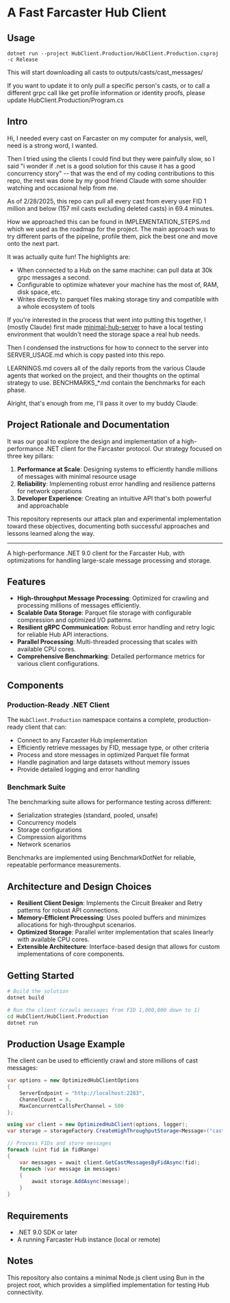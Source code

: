 # A Fast Farcaster Hub Client

## Usage
```
dotnet run --project HubClient.Production/HubClient.Production.csproj -c Release
```

This will start downloading all casts to outputs/casts/cast_messages/

If you want to update it to only pull a specific person's casts, or to call a different grpc call like get profile information or identity proofs, please update HubClient.Production/Program.cs

## Intro

Hi, I needed every cast on Farcaster on my computer for analysis, well, need is a strong word, I wanted.

Then I tried using the clients I could find but they were painfully slow, so I said "i wonder if .net is a good solution for this cause it has a good concurrency story" -- that was the end of my coding contributions to this repo, the rest was done by my good friend Claude with some shoulder watching and occasional help from me.

As of 2/28/2025, this repo can pull all every cast from every user FID 1 million and below (157 mil casts excluding deleted casts) in 69.4 minutes.

How we approached this can be found in IMPLEMENTATION_STEPS.md which we used as the roadmap for the project. The main approach was to try different parts of the pipeline, profile them, pick the best one and move onto the next part.

It was actually quite fun! The highlights are:

- When connected to a Hub on the same machine: can pull data at 30k grpc messages a second.
- Configurable to optimize whatever your machine has the most of, RAM, disk space, etc.
- Writes directly to parquet files making storage tiny and compatible with a whole ecosystem of tools

If you're interested in the process that went into putting this together, I (mostly Claude) first made [minimal-hub-server](https://github.com/jc4p/minimal-hub-server) to have a local testing environment that wouldn't need the storage space a real hub needs.

Then I condensed the instructions for how to connect to the server into SERVER_USAGE.md which is copy pasted into this repo.

LEARNINGS.md covers all of the daily reports from the various Claude agents that worked on the project, and their thoughts on the optimal strategy to use. BENCHMARKS_*.md contain the benchmarks for each phase.

Alright, that's enough from me, I'll pass it over to my buddy Claude:

## Project Rationale and Documentation

It was our goal to explore the design and implementation of a high-performance .NET client for the Farcaster protocol. Our strategy focused on three key pillars:

1. **Performance at Scale**: Designing systems to efficiently handle millions of messages with minimal resource usage
2. **Reliability**: Implementing robust error handling and resilience patterns for network operations
3. **Developer Experience**: Creating an intuitive API that's both powerful and approachable

This repository represents our attack plan and experimental implementation toward these objectives, documenting both successful approaches and lessons learned along the way.

---

A high-performance .NET 9.0 client for the Farcaster Hub, with optimizations for handling large-scale message processing and storage.

## Features

- **High-throughput Message Processing**: Optimized for crawling and processing millions of messages efficiently.
- **Scalable Data Storage**: Parquet file storage with configurable compression and optimized I/O patterns.
- **Resilient gRPC Communication**: Robust error handling and retry logic for reliable Hub API interactions.
- **Parallel Processing**: Multi-threaded processing that scales with available CPU cores.
- **Comprehensive Benchmarking**: Detailed performance metrics for various client configurations.

## Components

### Production-Ready .NET Client

The `HubClient.Production` namespace contains a complete, production-ready client that can:

- Connect to any Farcaster Hub implementation
- Efficiently retrieve messages by FID, message type, or other criteria
- Process and store messages in optimized Parquet file format
- Handle pagination and large datasets without memory issues
- Provide detailed logging and error handling

### Benchmark Suite

The benchmarking suite allows for performance testing across different:

- Serialization strategies (standard, pooled, unsafe)
- Concurrency models
- Storage configurations
- Compression algorithms
- Network scenarios

Benchmarks are implemented using BenchmarkDotNet for reliable, repeatable performance measurements.

## Architecture and Design Choices

- **Resilient Client Design**: Implements the Circuit Breaker and Retry patterns for robust API connections.
- **Memory-Efficient Processing**: Uses pooled buffers and minimizes allocations for high-throughput scenarios.
- **Optimized Storage**: Parallel writer implementation that scales linearly with available CPU cores.
- **Extensible Architecture**: Interface-based design that allows for custom implementations of core components.

## Getting Started

```bash
# Build the solution
dotnet build

# Run the client (crawls messages from FID 1,000,000 down to 1)
cd HubClient/HubClient.Production
dotnet run
```

## Production Usage Example

The client can be used to efficiently crawl and store millions of cast messages:

```csharp
var options = new OptimizedHubClientOptions
{
    ServerEndpoint = "http://localhost:2283",
    ChannelCount = 8,
    MaxConcurrentCallsPerChannel = 500
};

using var client = new OptimizedHubClient(options, logger);
var storage = storageFactory.CreateHighThroughputStorage<Message>("cast_messages", messageConverter);

// Process FIDs and store messages
foreach (uint fid in fidRange)
{
    var messages = await client.GetCastMessagesByFidAsync(fid);
    foreach (var message in messages)
    {
        await storage.AddAsync(message);
    }
}
```

## Requirements

- .NET 9.0 SDK or later
- A running Farcaster Hub instance (local or remote)

## Notes

This repository also contains a minimal Node.js client using Bun in the project root, which provides a simplified implementation for testing Hub connectivity. 